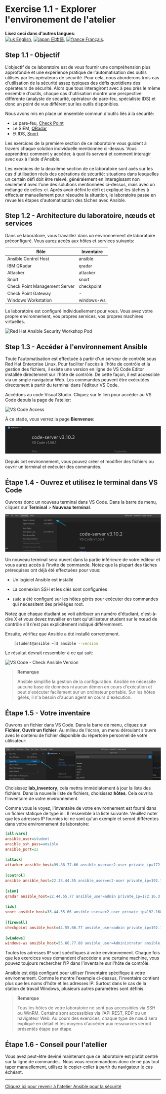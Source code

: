 # Exercise 1.1 - Explorer l'environement de l'atelier

**Lisez ceci dans d'autres langues**: <br>
[![uk](../../../images/uk.png) English](README.md),  [![japan](../../../images/japan.png) 日本語](README.ja.md), [![france](../../../images/fr.png) Français](README.fr.md).<br>

## Step 1.1 - Objectif

L'objectif de ce laboratoire est de vous fournir une compréhension plus approfondie et une expérience pratique de l'automatisation des outils utilisés par les opérateurs de sécurité. Pour cela, nous aborderons trois cas d'utilisation de la sécurité assez typiques des défis quotidiens des opérateurs de sécurité. Alors que tous interagiront avec à peu près le même ensemble d'outils, chaque cas d'utilisation montre une perspective différente (analyste de sécurité, opérateur de pare-feu, spécialiste IDS) et donc un point de vue différent sur les outils disponibles.

Nous avons mis en place un ensemble commun d'outils liés à la sécurité:

- Le pare-feu, [Check Point](https://www.checkpoint.com/products/next-generation-firewall/)
- Le SIEM, [QRadar](https://www.ibm.com/security/security-intelligence/qradar)
- Et IDS, [Snort](https://www.snort.org)

Les exercices de la première section de ce laboratoire vous guident à travers chaque solution individuelle mentionnée ci-dessus. Vous apprendrez comment y accéder, à quoi ils servent et comment interagir avec eux à l'aide d'Ansible.

Les exercices de la deuxième section de ce laboratoire sont axés sur les cas d'utilisation réels des opérations de sécurité: situations dans lesquelles un certain défi doit être relevé, généralement en interagissant non seulement avec l'une des solutions mentionnées ci-dessus, mais avec un mélange de celles-ci. Après avoir défini le défi et expliqué les tâches à effectuer manuellement pour résoudre la situation, le laboratoire passe en revue les étapes d'automatisation des tâches avec Ansible.

## Step 1.2 - Architecture du laboratoire, nœuds et services

Dans ce laboratoire, vous travaillez dans un environnement de laboratoire préconfiguré. Vous aurez accès aux hôtes et services suivants:

| Rôle                          | Inventaire     |
| ------------------------------| ---------------|
| Ansible Control Host          | ansible        |
| IBM QRadar                    | qradar         |
| Attacker                      | attacker       |
| Snort                         | snort          |
| Check Point Management Server | checkpoint     |
| Check Point Gateway           | -              |
| Windows Workstation           | windows-ws     |

Le laboratoire est configuré individuellement pour vous. Vous avez votre propre environnement, vos propres services, vos propres machines virtuelles.

![Red Hat Ansible Security Workshop Pod](images/diagram.png)


## Step 1.3 - Accéder à l'environnement Ansible

Toute l'automatisation est effectuée à partir d'un serveur de contrôle sous Red Hat Enterprise Linux. Pour faciliter l'accès à l'hôte de contrôle et la gestion des fichiers, il existe une version en ligne de VS Code Editor installée directement sur l'hôte de contrôle. De cette façon, il est accessible via un smple navigateur Web. Les commandes peuvent être exécutées directement à partir du terminal dans l'éditeur VS Code.

Accédons au code Visual Studio. Cliquez sur le lien pour accéder au VS Code depuis la page de l'atelier:

![VS Code Access](images/1-vscode-access.png)

À ce stade, vous verrez la page **Bienvenue**:

![VS Code - Welcome](images/1-vscode-welcome-page.png)

Depuis cet environnement, vous pouvez créer et modifier des fichiers ou ouvrir un terminal et exécuter des commandes.

## Étape 1.4 - Ouvrez et utilisez le terminal dans VS Code

Ouvrons donc un nouveau terminal dans VS Code. Dans la barre de menu, cliquez sur **Terminal** > **Nouveau terminal**.

![VS Code - New Terminal](images/1-vscode-new-terminal.png)

Un nouveau terminal sera ouvert dans la partie inférieure de votre éditeur et vous aurez accès à l'invite de commande. Notez que la plupart des tâches prérequises ont déjà été effectuées pour vous:

   - Un logiciel Ansible est installé

   - La connexion SSH et les clés sont configurées

   - `sudo` a été configuré sur les hôtes gérés pour exécuter des commandes qui nécessitent des privilèges root.

Notez que chaque étudiant se voit attribuer un numéro d'étudiant, c'est-à-dire X et vous devez travailler en tant qu'utilisateur student sur le nœud de contrôle s'il n'est pas explicitement indiqué différemment.

Ensuite, vérifiez que Ansible a été installé correctement.

```bash
    [student@ansible ~]$ ansible --version
```

Le résultat devrait ressembler à ce qui suit:

![VS Code - Check Ansible Version](images/1-vscode-check-ansible-version.png)

> **Remarque**
>
> Ansible simplifie la gestion de la configuration. Ansible ne nécessite aucune base de données ni aucun démon en cours d'exécution et peut s'exécuter facilement sur un ordinateur portable. Sur les hôtes gérés, il n'a besoin d'aucun agent en cours d'exécution.

## Étape 1.5 - Votre inventaire

Ouvrons un fichier dans VS Code. Dans la barre de menu, cliquez sur **Fichier**, **Ouvrir un fichier**. Au milieu de l'écran, un menu déroulant s'ouvre avec le contenu de fichier disponible du répertoire personnel de votre utilisateur:

![VS Code - VS Code file picker](images/1-vscode-filepicker.png)

Choisissez **lab_inventory**, cela mettra immédiatement à jour la liste des fichiers. Dans la nouvelle liste de fichiers, choisissez **hôtes**. Cela ouvrira l'inventaire de votre environnement.

Comme vous le voyez, l'inventaire de votre environnement est fourni dans un fichier statique de type ini. Il ressemble à la liste suivante. Veuillez noter que les adresses IP fournies ici ne sont qu'un exemple et seront différentes dans votre environnement de laboratoire:

```ini
[all:vars]
ansible_user=student
ansible_ssh_pass=ansible
ansible_port=22

[attack]
attacker ansible_host=99.88.77.66 ansible_user=ec2-user private_ip=172.16.99.66 private_ip2=172.17.44.66

[control]
ansible ansible_host=22.33.44.55 ansible_user=ec2-user private_ip=192.168.2.3

[siem]
qradar ansible_host=22.44.55.77 ansible_user=admin private_ip=172.16.3.44 ansible_httpapi_pass="Ansible1!" ansible_connection=httpapi ansible_httpapi_use_ssl=yes ansible_httpapi_validate_certs=False ansible_network_os=ibm.qradar.qradar

[ids]
snort ansible_host=33.44.55.66 ansible_user=ec2-user private_ip=192.168.3.4 private_ip2=172.17.33.77

[firewall]
checkpoint ansible_host=44.55.66.77 ansible_user=admin private_ip=192.168.4.5 ansible_network_os=checkpoint ansible_connection=httpapi ansible_httpapi_use_ssl=yes ansible_httpapi_validate_certs=no

[windows]
windows-ws ansible_host=55.66.77.88 ansible_user=Administrator ansible_pass=RedHat19! ansible_port=5986 ansible_connection=winrm ansible_winrm_server_cert_validation=ignore private_ip=192.168.5.6
```

Toutes les adresses IP sont spécifiques à votre environnement. Chaque fois que les exercices vous demandent d'accéder à une certaine machine, vous pouvez toujours rechercher l'IP dans l'inventaire sur l'hôte de contrôle.

Ansible est déjà configuré pour utiliser l'inventaire spécifique à votre environnement. Comme le montre l'exemple ci-dessus, l'inventaire contient plus que les noms d'hôte et les adresses IP. Surtout dans le cas de la station de travail Windows, plusieurs autres paramètres sont définis.

> **Remarque**
>
> Tous les hôtes de votre laboratoire ne sont pas accessibles via SSH ou WinRM. Certains sont accessibles via l'API REST, RDP ou un navigateur Web. Au cours des exercices, chaque type de nœud sera expliqué en détail et les moyens d'accéder aux ressources seront présentés étape par étape.

## Étape 1.6 - Conseil pour l'atellier

Vous avez peut-être deviné maintenant que ce laboratoire est plutôt centré sur la ligne de commande… Nous vous recommandons donc de ne pas tout taper manuellement, utilisez le copier-coller à partir du navigateur le cas échéant.

----

[Cliquez ici pour revenir à l'atelier Ansible pour la sécurité](../README.fr.md)
